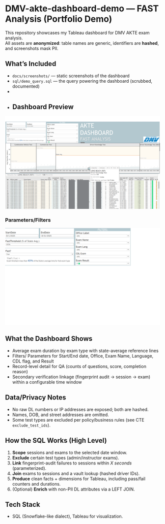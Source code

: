 # DMV-akte-dashboard-demo — FAST Analysis (Portfolio Demo)

This repository showcases my Tableau dashboard for DMV AKTE exam analysis.  
All assets are **anonymized**: table names are generic, identifiers are **hashed**, and screenshots mask PII.

## What’s Included
- `docs/screenshots/` — static screenshots of the dashboard
- `sql/demo_query.sql` — the query powering the dashboard (scrubbed, documented)
- 
- ## Dashboard Preview
![Dashboard Overview](dashboard-overview.png)

### Parameters/Filters
![Parameters/Filters](dashboard-filters.png)

## What the Dashboard Shows
- Average exam duration by exam type with state-average reference lines
- Filters/ Parameters for Start/End date, Office, Exam Name, Language, CDL flag, and Result
- Record-level detail for QA (counts of questions, score, completion reason)
- Secondary verification linkage (fingerprint audit → session → exam) within a configurable time window

## Data/Privacy Notes
- No raw DL numbers or IP addresses are exposed; both are hashed.
- Names, DOB, and street addresses are omitted.
- Some test types are excluded per policy/business rules (see CTE `exclude_test_ids`).

## How the SQL Works (High Level)
1. **Scope** sessions and exams to the selected date window.
2. **Exclude** certain test types (admin/instructor exams).
3. **Link** fingerprint-audit failures to sessions within *X seconds* (parameterized).
4. **Join** exams to sessions and a vault lookup (hashed driver IDs).
5. **Produce** clean facts + dimensions for Tableau, including pass/fail counters and durations.
6. (Optional) **Enrich** with non-PII DL attributes via a LEFT JOIN.

## Tech Stack
- SQL (Snowflake-like dialect), Tableau for visualization.
